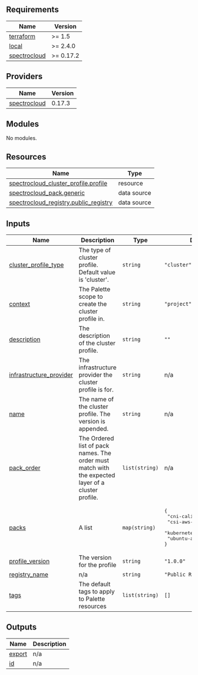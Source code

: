 ## Requirements

| Name | Version |
|------|---------|
| <a name="requirement_terraform"></a> [terraform](#requirement\_terraform) | >= 1.5 |
| <a name="requirement_local"></a> [local](#requirement\_local) | >= 2.4.0 |
| <a name="requirement_spectrocloud"></a> [spectrocloud](#requirement\_spectrocloud) | >= 0.17.2 |

## Providers

| Name | Version |
|------|---------|
| <a name="provider_spectrocloud"></a> [spectrocloud](#provider\_spectrocloud) | 0.17.3 |

## Modules

No modules.

## Resources

| Name | Type |
|------|------|
| [spectrocloud_cluster_profile.profile](https://registry.terraform.io/providers/spectrocloud/spectrocloud/latest/docs/resources/cluster_profile) | resource |
| [spectrocloud_pack.generic](https://registry.terraform.io/providers/spectrocloud/spectrocloud/latest/docs/data-sources/pack) | data source |
| [spectrocloud_registry.public_registry](https://registry.terraform.io/providers/spectrocloud/spectrocloud/latest/docs/data-sources/registry) | data source |

## Inputs

| Name | Description | Type | Default | Required |
|------|-------------|------|---------|:--------:|
| <a name="input_cluster_profile_type"></a> [cluster\_profile\_type](#input\_cluster\_profile\_type) | The type of cluster profile. Default value is 'cluster'. | `string` | `"cluster"` | no |
| <a name="input_context"></a> [context](#input\_context) | The Palette scope to create the cluster profile in. | `string` | `"project"` | no |
| <a name="input_description"></a> [description](#input\_description) | The description of the cluster profile. | `string` | `""` | no |
| <a name="input_infrastructure_provider"></a> [infrastructure\_provider](#input\_infrastructure\_provider) | The infrastructure provider the cluster profile is for. | `string` | n/a | yes |
| <a name="input_name"></a> [name](#input\_name) | The name of the cluster profile. The version is appended. | `string` | n/a | yes |
| <a name="input_pack_order"></a> [pack\_order](#input\_pack\_order) | The Ordered list of pack names. The order must match with the expected layer of a cluster profile. | `list(string)` | n/a | yes |
| <a name="input_packs"></a> [packs](#input\_packs) | A list | `map(string)` | <pre>{<br>  "cni-calico": "3.26.1",<br>  "csi-aws-ebs": "1.22.0",<br>  "kubernetes": "1.27.5",<br>  "ubuntu-aws": "22.04"<br>}</pre> | no |
| <a name="input_profile_version"></a> [profile\_version](#input\_profile\_version) | The version for the profile | `string` | `"1.0.0"` | no |
| <a name="input_registry_name"></a> [registry\_name](#input\_registry\_name) | n/a | `string` | `"Public Repo"` | no |
| <a name="input_tags"></a> [tags](#input\_tags) | The default tags to apply to Palette resources | `list(string)` | `[]` | no |

## Outputs

| Name | Description |
|------|-------------|
| <a name="output_export"></a> [export](#output\_export) | n/a |
| <a name="output_id"></a> [id](#output\_id) | n/a |
